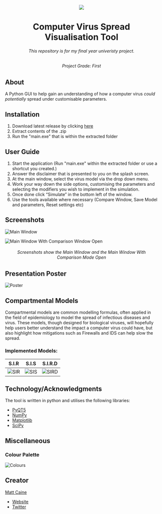 <p align="center">
  <img src="https://user-images.githubusercontent.com/29525942/159131458-ddc18a9a-9328-4be5-8efe-3ed471da8f53.png"/>
</p>

<h1 align="center">Computer Virus Spread Visualisation Tool</h1>
<h6 align="center">This repository is for my final year univeristy project.</h6>
<h6 align="center">Project Grade: First </h6>

## About
A Python GUI to help gain an understanding of how a computer virus *could potentially* spread under customisable parameters.
## Installation
1. Download latest release by clicking [here](https://github.com/Matt-Caine/VirusSpread/releases/download/v0.1/Computer.Virus.Spread.Visualisation.Tool.zip)
2. Extract contents of the .zip
3. Run the "main.exe" that is within the extracted folder
## User Guide
1. Start the application (Run "main.exe" within the extracted folder or use a shortcut you created.)
2. Answer the disclaimer that is presented to you on the splash screen.
3. At the main window, select the virus model via the drop down menu.
4. Work your way down the side options, customising the parameters and selecting the modifiers you wish to implement in the simulation.
5. Once done click “Simulate” in the bottom left of the window.
6. Use the tools available where necessary (Compare Window, Save Model and parameters, Reset settings etc) 


## Screenshots
![Main Window](https://user-images.githubusercontent.com/29525942/165939092-a6325f4d-999b-4ba6-9774-a02ee487874b.png)

![Main Window With Comparison Window Open](https://user-images.githubusercontent.com/29525942/165939155-2e2a98f0-78d6-4f7e-89b5-473424d4f9ab.png)

<h6 align="center">Screenshots show the Main Window and the Main Window With Comparison Mode Open</h6>

## Presentation Poster
![Poster](https://user-images.githubusercontent.com/29525942/202776965-7615f73b-77ae-4c09-a68a-eea9e155e368.png)

## Compartmental Models
Compartmental models are common modelling formulas, often applied in the field of epidemiology to model the spread of infectious diseases and virus. These models, though designed for biological viruses, will hopefully help users better understand the impact a computer virus could have, but also highlight how mitigations such as Firewalls and IDS can help slow the spread. 

### Implemented Models:

| S.I.R  | S.I.S  | S.I.R.D  |
| :---:  | :---:  |   :---:  |
| ![SIR](https://user-images.githubusercontent.com/29525942/159133833-18550d4b-14c0-4462-982f-d1213677621f.png)  | ![SIS](https://user-images.githubusercontent.com/29525942/159133840-aec51437-be4f-4555-b09f-5d7e83e8504c.png)  | ![SIRD](https://user-images.githubusercontent.com/29525942/159133843-fd95ad7f-5760-4dc2-b4d0-6f3522518d6a.png)  |
  
## Technology/Acknowledgments
The tool is written in python and utilises the following libraries:
- [PyQT5](https://pypi.org/project/PyQt5/)
- [NumPy](https://numpy.org/)
- [Matplotlib](https://matplotlib.org/)
- [SciPy](https://scipy.org/)

## Miscellaneous
### Colour Palette
![Colours](https://user-images.githubusercontent.com/29525942/161639343-1886b24c-5a7c-43fa-958c-eca680eb30ed.png)

## Creator

[Matt Caine](https://github.com/Matt-Caine)
- [Website](https://matt-caine.github.io/)
- [Twitter](https://twitter.com/MattCaine_)

